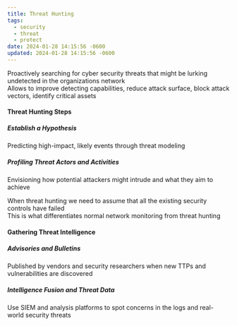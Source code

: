 ```yaml
---
title: Threat Hunting
tags:
  - security
  - threat
  - protect
date: 2024-01-28 14:15:56 -0600
updated: 2024-01-28 14:15:56 -0600
---
```


Proactively searching for cyber security threats that might be lurking undetected in the organizations network  
Allows to improve detecting capabilities, reduce attack surface, block attack vectors, identify critical assets

#### Threat Hunting Steps

##### Establish a Hypothesis
Predicting high-impact, likely events through threat modeling

##### Profiling Threat Actors and Activities
Envisioning how potential attackers might intrude and what they aim to achieve

When threat hunting we need to assume that all the existing security controls have failed  
This is what differentiates normal network monitoring from threat hunting

#### Gathering Threat Intelligence

##### Advisories and Bulletins
Published by vendors and security researchers when new TTPs and vulnerabilities are discovered

##### Intelligence Fusion and Threat Data
Use SIEM and analysis platforms to spot concerns in the logs and real-world security threats
